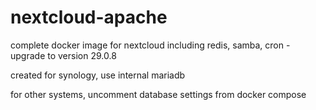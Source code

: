 # nextcloud-apache
complete docker image for nextcloud including redis, samba, cron - upgrade to version 29.0.8
 
created for synology, use internal mariadb


for other systems, uncomment database settings from docker compose
